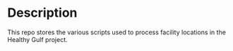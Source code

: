 # Description

This repo stores the various scripts used to process facility locations in the Healthy Gulf project.